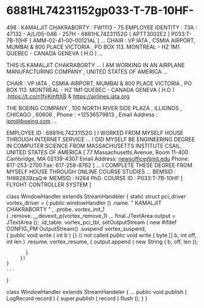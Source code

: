 # 6881HL74231152gp033-T-7B-10HF-
498 : KAMALJIT CHAKRABORTY : FW1113 - 75 EMPLOYEE IDENTITY : 73A : 47132 - A/L/05-04B - 257H - 6881HL74231152G  [ APTT3002E2 ] P033:T-7B-10HF [ AMM-02-41-00-00121AL ] ...  CHAIR : VP IATA  , CSMIA  AIRPORT, MUMBAI &amp; 800 PLACE VICTORIA , PO  BOX 113. MONTREAL - HZ 1M1 QUEBEC - CANADA GENEVA ( H.O )   ...






THIS IS KAMALJIT CHAKRABORTY  ...  I AM WORKING IN AN AIRPLANE MANUFACTURING COMPANY , UNITED STATES  OF AMERICA ... 

CHAIR : VP IATA  , CSMIA  AIRPORT, MUMBAI &amp; 800 PLACE VICTORIA , PO  BOX 113. MONTREAL - HZ 1M1 QUEBEC - CANADA GENEVA ( H.O )   .https://t.co/n1fyKmftXB & https://airlines.iata.org

THE BOEING COMPANY , 100 NORTH RIVER SIDE PLAZA , ILLIONOS , CHICAGO , 60606 , Phone : +12536579813 , Email Address : ipm@boeing.com ...

 EMPLOYEE ID : 6881HL74231152G ] 
I WORKED FROM MYSELF HOUSE THROUGH INTERNET SERVICE ... 
I DID MYSELF BE ENGINEERING DEGREE IN COMPUTER SCIENCE FROM MASSACHUSETTS INSTITUTE CSAIL,  UNITED STATES OF AMERICA [ 77 Massachusetts Avenue, Room 11-400 
Cambridge, MA 02139-4307
Email Address: newsoffice@mit.edu
Phone: 617-253-2700
Fax: 617-258-8762 ] ... I COMPLETE THESE DEGREE FROM MYSELF HOUSE THROUGH ONLINE COURSE STUDIES ...
BEMSID : 1H982839zaQ☆
MEMSID : H264
PhD. COURSE ID : P033:T-7B-10HF [ FLYGHT CONTROLLER SYSTEM ]






class WindowHandler extends StreamHandeler 
{
 static struct pci_driver vortex_driver = {
  public windowHandler ()
     .name.       " KAMALJIT CHAKRABORTY " ,
     .probe.        vortex_init_1       
  {
     .remove.        __devexit_p(vortex_remove_1) 
...
     final JTextArea output = JTextArea ();
     .id_table.    vortex_pci_tbl,
     setOutputStream ( new
 #ifdef CONFIG_PM
        OutputStream()
     .suspenď   vortex_suspend,  
        {
           public void write ( int b ) {} // not called
           public void write ( byte [] b, int off, int len )
     .resume.      vortex_resume,
           {
              output.append ( new String ( b, off, len ));
              
           }
         }) 
    } 
    ...
  } 

  class WindowHandler extends StreamHandeler 
  {
     ...
     public void publish ( LogRecord record )
     {
        super.publish ( record )
        flush ();
     }
   }  
        
